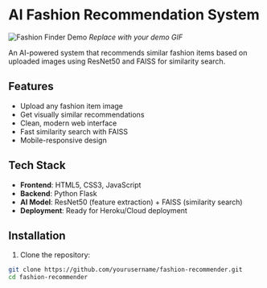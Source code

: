 # AI Fashion Recommendation System

![Fashion Finder Demo](demo.gif) *Replace with your demo GIF*

An AI-powered system that recommends similar fashion items based on uploaded images using ResNet50 and FAISS for similarity search.

## Features
- Upload any fashion item image
- Get visually similar recommendations
- Clean, modern web interface
- Fast similarity search with FAISS
- Mobile-responsive design

## Tech Stack
- **Frontend**: HTML5, CSS3, JavaScript
- **Backend**: Python Flask
- **AI Model**: ResNet50 (feature extraction) + FAISS (similarity search)
- **Deployment**: Ready for Heroku/Cloud deployment

## Installation

1. Clone the repository:
```bash
git clone https://github.com/yourusername/fashion-recommender.git
cd fashion-recommender

